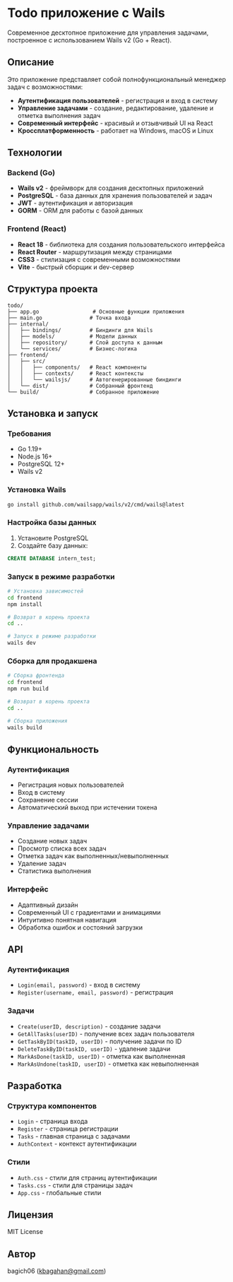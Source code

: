 # Todo приложение с Wails

Современное десктопное приложение для управления задачами, построенное с использованием Wails v2 (Go + React).

## Описание

Это приложение представляет собой полнофункциональный менеджер задач с возможностями:

- **Аутентификация пользователей** - регистрация и вход в систему
- **Управление задачами** - создание, редактирование, удаление и отметка выполнения задач
- **Современный интерфейс** - красивый и отзывчивый UI на React
- **Кроссплатформенность** - работает на Windows, macOS и Linux

## Технологии

### Backend (Go)

- **Wails v2** - фреймворк для создания десктопных приложений
- **PostgreSQL** - база данных для хранения пользователей и задач
- **JWT** - аутентификация и авторизация
- **GORM** - ORM для работы с базой данных

### Frontend (React)

- **React 18** - библиотека для создания пользовательского интерфейса
- **React Router** - маршрутизация между страницами
- **CSS3** - стилизация с современными возможностями
- **Vite** - быстрый сборщик и dev-сервер

## Структура проекта

```
todo/
├── app.go                 # Основные функции приложения
├── main.go               # Точка входа
├── internal/
│   ├── bindings/         # Биндинги для Wails
│   ├── models/           # Модели данных
│   ├── repository/       # Слой доступа к данным
│   └── services/         # Бизнес-логика
├── frontend/
│   ├── src/
│   │   ├── components/   # React компоненты
│   │   ├── contexts/     # React контексты
│   │   └── wailsjs/      # Автогенерированные биндинги
│   └── dist/             # Собранный фронтенд
└── build/                # Собранное приложение
```

## Установка и запуск

### Требования

- Go 1.19+
- Node.js 16+
- PostgreSQL 12+
- Wails v2

### Установка Wails

```bash
go install github.com/wailsapp/wails/v2/cmd/wails@latest
```

### Настройка базы данных

1. Установите PostgreSQL
2. Создайте базу данных:

```sql
CREATE DATABASE intern_test;
```

### Запуск в режиме разработки

```bash
# Установка зависимостей
cd frontend
npm install

# Возврат в корень проекта
cd ..

# Запуск в режиме разработки
wails dev
```

### Сборка для продакшена

```bash
# Сборка фронтенда
cd frontend
npm run build

# Возврат в корень проекта
cd ..

# Сборка приложения
wails build
```

## Функциональность

### Аутентификация

- Регистрация новых пользователей
- Вход в систему
- Сохранение сессии
- Автоматический выход при истечении токена

### Управление задачами

- Создание новых задач
- Просмотр списка всех задач
- Отметка задач как выполненных/невыполненных
- Удаление задач
- Статистика выполнения

### Интерфейс

- Адаптивный дизайн
- Современный UI с градиентами и анимациями
- Интуитивно понятная навигация
- Обработка ошибок и состояний загрузки

## API

### Аутентификация

- `Login(email, password)` - вход в систему
- `Register(username, email, password)` - регистрация

### Задачи

- `Create(userID, description)` - создание задачи
- `GetAllTasks(userID)` - получение всех задач пользователя
- `GetTaskByID(taskID, userID)` - получение задачи по ID
- `DeleteTaskByID(taskID, userID)` - удаление задачи
- `MarkAsDone(taskID, userID)` - отметка как выполненная
- `MarkAsUndone(taskID, userID)` - отметка как невыполненная

## Разработка

### Структура компонентов

- `Login` - страница входа
- `Register` - страница регистрации
- `Tasks` - главная страница с задачами
- `AuthContext` - контекст аутентификации

### Стили

- `Auth.css` - стили для страниц аутентификации
- `Tasks.css` - стили для страницы задач
- `App.css` - глобальные стили

## Лицензия

MIT License

## Автор

bagich06 (kbagahan@gmail.com)
